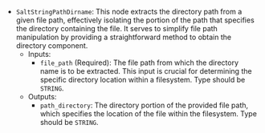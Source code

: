 - `SaltStringPathDirname`: This node extracts the directory path from a given file path, effectively isolating the portion of the path that specifies the directory containing the file. It serves to simplify file path manipulation by providing a straightforward method to obtain the directory component.
    - Inputs:
        - `file_path` (Required): The file path from which the directory name is to be extracted. This input is crucial for determining the specific directory location within a filesystem. Type should be `STRING`.
    - Outputs:
        - `path_directory`: The directory portion of the provided file path, which specifies the location of the file within the filesystem. Type should be `STRING`.
